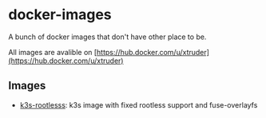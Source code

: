 # docker-images

A bunch of docker images that don't have other place to be.

All images are avalible on [https://hub.docker.com/u/xtruder](https://hub.docker.com/u/xtruder)

## Images

- [k3s-rootlesss](k3s-rootless/README.md): k3s image with fixed rootless support and fuse-overlayfs
